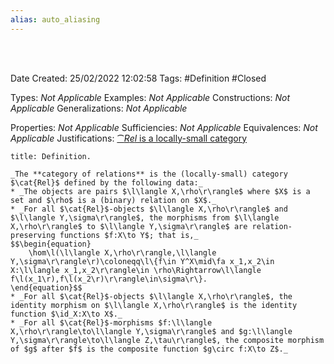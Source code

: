 ```yaml
---
alias: auto_aliasing
---
```


<br />
<br />

Date Created: 25/02/2022 12:02:58
Tags: #Definition #Closed 

Types: _Not Applicable_
Examples: _Not Applicable_
Constructions: _Not Applicable_
Generalizations: _Not Applicable_

Properties: _Not Applicable_
Sufficiencies: _Not Applicable_
Equivalences: _Not Applicable_
Justifications: [$\cat{Rel}$ is a locally-small category](Category%20of%20relations%20is%20a%20locally-small%20category.md)

``` ad-Definition
title: Definition.

_The **category of relations** is the (locally-small) category $\cat{Rel}$ defined by the following data:_
* _The objects are pairs $\l\langle X,\rho\r\rangle$ where $X$ is a set and $\rho$ is a (binary) relation on $X$._
* _For all $\cat{Rel}$-objects $\l\langle X,\rho\r\rangle$ and $\l\langle Y,\sigma\r\rangle$, the morphisms from $\l\langle X,\rho\r\rangle$ to $\l\langle Y,\sigma\r\rangle$ are relation-preserving functions $f:X\to Y$; that is,_
$$\begin{equation}
    \hom\l(\l\langle X,\rho\r\rangle,\l\langle Y,\sigma\r\rangle\r)\coloneqq\l\{f\in Y^X\mid\fa x_1,x_2\in X:\l\langle x_1,x_2\r\rangle\in \rho\Rightarrow\l\langle f\l(x_1\r),f\l(x_2\r)\r\rangle\in\sigma\r\}.
\end{equation}$$
* _For all $\cat{Rel}$-objects $\l\langle X,\rho\r\rangle$, the identity morphism on $\l\langle X,\rho\r\rangle$ is the identity function $\id_X:X\to X$._
* _For all $\cat{Rel}$-morphisms $f:\l\langle X,\rho\r\rangle\to\l\langle Y,\sigma\r\rangle$ and $g:\l\langle Y,\sigma\r\rangle\to\l\langle Z,\tau\r\rangle$, the composite morphism of $g$ after $f$ is the composite function $g\circ f:X\to Z$._

```
